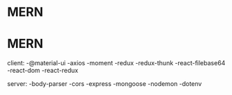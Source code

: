 # MERN
# MERN
client:
-@material-ui
-axios
-moment
-redux
-redux-thunk
-react-filebase64
-react-dom
-react-redux

server:
-body-parser
-cors
-express
-mongoose
-nodemon
-dotenv
